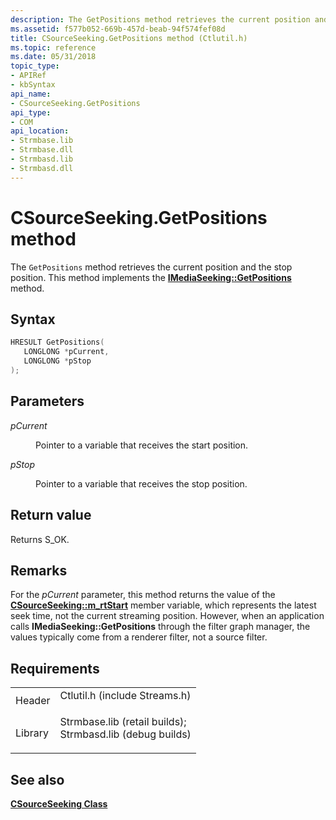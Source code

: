 ```yaml
---
description: The GetPositions method retrieves the current position and the stop position. This method implements the IMediaSeeking::GetPositions method.
ms.assetid: f577b052-669b-457d-beab-94f574fef08d
title: CSourceSeeking.GetPositions method (Ctlutil.h)
ms.topic: reference
ms.date: 05/31/2018
topic_type: 
- APIRef
- kbSyntax
api_name: 
- CSourceSeeking.GetPositions
api_type: 
- COM
api_location: 
- Strmbase.lib
- Strmbase.dll
- Strmbasd.lib
- Strmbasd.dll
---
```


# CSourceSeeking.GetPositions method

The `GetPositions` method retrieves the current position and the stop position. This method implements the [**IMediaSeeking::GetPositions**](/windows/desktop/api/Strmif/nf-strmif-imediaseeking-getpositions) method.

## Syntax


```C++
HRESULT GetPositions(
   LONGLONG *pCurrent,
   LONGLONG *pStop
);
```



## Parameters

<dl> <dt>

*pCurrent* 
</dt> <dd>

Pointer to a variable that receives the start position.

</dd> <dt>

*pStop* 
</dt> <dd>

Pointer to a variable that receives the stop position.

</dd> </dl>

## Return value

Returns S\_OK.

## Remarks

For the *pCurrent* parameter, this method returns the value of the [**CSourceSeeking::m\_rtStart**](csourceseeking-m-rtstart.md) member variable, which represents the latest seek time, not the current streaming position. However, when an application calls **IMediaSeeking::GetPositions** through the filter graph manager, the values typically come from a renderer filter, not a source filter.

## Requirements



|                    |                                                                                                                                                                                            |
|--------------------|--------------------------------------------------------------------------------------------------------------------------------------------------------------------------------------------|
| Header<br/>  | <dl> <dt>Ctlutil.h (include Streams.h)</dt> </dl>                                                                                   |
| Library<br/> | <dl> <dt>Strmbase.lib (retail builds); </dt> <dt>Strmbasd.lib (debug builds)</dt> </dl> |



## See also

<dl> <dt>

[**CSourceSeeking Class**](csourceseeking.md)
</dt> </dl>

 

 




